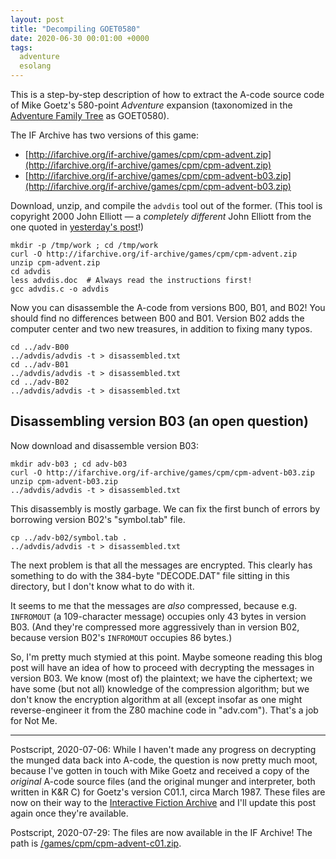 ```yaml
---
layout: post
title: "Decompiling GOET0580"
date: 2020-06-30 00:01:00 +0000
tags:
  adventure
  esolang
---
```


This is a step-by-step description of how to extract the A-code source code of Mike Goetz's
580-point _Adventure_ expansion (taxonomized in the
[Adventure Family Tree](http://advent.jenandcal.familyds.org/) as GOET0580).

The IF Archive has two versions of this game:

* [http://ifarchive.org/if-archive/games/cpm/cpm-advent.zip](http://ifarchive.org/if-archive/games/cpm/cpm-advent.zip)
* [http://ifarchive.org/if-archive/games/cpm/cpm-advent-b03.zip](http://ifarchive.org/if-archive/games/cpm/cpm-advent-b03.zip)

Download, unzip, and compile the `advdis` tool out of the former. (This tool is
copyright 2000 John Elliott — a _completely different_ John Elliott from the one
quoted in [yesterday's post](/blog/2020/06/29/star-wars-ca/)!)

    mkdir -p /tmp/work ; cd /tmp/work
    curl -O http://ifarchive.org/if-archive/games/cpm/cpm-advent.zip
    unzip cpm-advent.zip
    cd advdis
    less advdis.doc  # Always read the instructions first!
    gcc advdis.c -o advdis

Now you can disassemble the A-code from versions B00, B01, and B02!
You should find no differences between B00 and B01. Version B02 adds the
computer center and two new treasures, in addition to fixing many typos.

    cd ../adv-B00
    ../advdis/advdis -t > disassembled.txt
    cd ../adv-B01
    ../advdis/advdis -t > disassembled.txt
    cd ../adv-B02
    ../advdis/advdis -t > disassembled.txt


## Disassembling version B03 (an open question)

Now download and disassemble version B03:

    mkdir adv-b03 ; cd adv-b03
    curl -O http://ifarchive.org/if-archive/games/cpm/cpm-advent-b03.zip
    unzip cpm-advent-b03.zip
    ../advdis/advdis -t > disassembled.txt

This disassembly is mostly garbage. We can fix the first bunch of errors
by borrowing version B02's "symbol.tab" file.

    cp ../adv-b02/symbol.tab .
    ../advdis/advdis -t > disassembled.txt

The next problem is that all the messages are encrypted. This clearly
has something to do with the 384-byte "DECODE.DAT" file sitting in this
directory, but I don't know what to do with it.

It seems to me that the messages are _also_ compressed, because e.g.
`INFROMOUT` (a 109-character message) occupies only 43 bytes in version B03.
(And they're compressed more aggressively than in version B02, because
version B02's `INFROMOUT` occupies 86 bytes.)

So, I'm pretty much stymied at this point. Maybe someone reading this blog post will have an idea of
how to proceed with decrypting the messages in version B03. We know (most of) the plaintext; we have
the ciphertext; we have some (but not all) knowledge of the compression algorithm; but we don't know
the encryption algorithm at all (except insofar as one might reverse-engineer it from the Z80 machine
code in "adv.com"). That's a job for Not Me.

----

Postscript, 2020-07-06: While I haven't made any progress on decrypting the munged
data back into A-code, the question is now pretty much moot, because I've gotten
in touch with Mike Goetz and received a copy of the _original_ A-code source files
(and the original munger and interpreter, both written in K&R C) for Goetz's version C01.1,
circa March 1987. These files are now on their way to the
[Interactive Fiction Archive](https://www.ifarchive.org/indexes/if-archive/unprocessed/)
and I'll update this post again once they're available.

Postscript, 2020-07-29: The files are now available in the IF Archive!
The path is [/games/cpm/cpm-advent-c01.zip](https://www.ifarchive.org/indexes/if-archive/games/cpm/).
